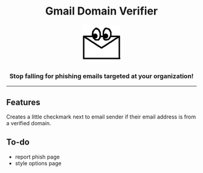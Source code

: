 <div align="center">
    <h1>Gmail Domain Verifier</h1>
    <img src="assets/icon-128.png" height="100" alt="icon"/>
    <h3>Stop falling for phishing emails targeted at your organization!</h3>
</div>

--------

## Features
Creates a little checkmark next to email sender if their email address is from a verified domain.

## To-do
* report phish page
* style options page